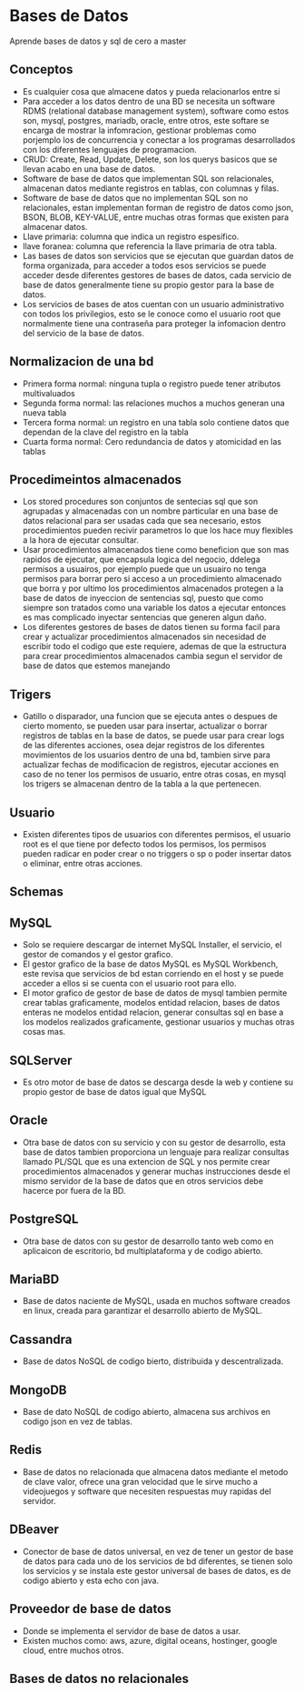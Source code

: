 # Bases de Datos

Aprende bases de datos y sql de cero a master

## Conceptos

- Es cualquier cosa que almacene datos y pueda relacionarlos entre si
- Para acceder a los datos dentro de una BD se necesita un software RDMS (relational database management system), software como estos son, mysql, postgres, mariadb, oracle, entre otros, este softare se encarga de mostrar la infomracion, gestionar problemas como porjemplo los de concurrencia y conectar a los programas desarrollados con los diferentes lenguajes de programacion.
- CRUD: Create, Read, Update, Delete, son los querys basicos que se llevan acabo en una base de datos.
- Software de base de datos que implementan SQL son relacionales, almacenan datos mediante registros en tablas, con columnas y filas.
- Software de base de datos que no implementan SQL son no relacionales, estan implementan forman de registro de datos como json, BSON, BLOB, KEY-VALUE, entre muchas otras formas que existen para almacenar datos.
- Llave primaria: columna que indica un registro espesifico.
- llave foranea: columna que referencia la llave primaria de otra tabla.
- Las bases de datos son servicios que se ejecutan que guardan datos de forma organizada, para acceder a todos esos servicios se puede acceder desde diferentes gestores de bases de datos, cada servicio de base de datos generalmente tiene su propio gestor para la base de datos.
- Los servicios de bases de atos cuentan con un usuario administrativo con todos los privilegios, esto se le conoce como el usuario root que normalmente tiene una contraseña para proteger la infomacion dentro del servicio de la base de datos.

## Normalizacion de una bd

- Primera forma normal: ninguna tupla o registro puede tener atributos multivaluados
- Segunda forma normal: las relaciones muchos a muchos generan una nueva tabla
- Tercera forma normal: un registro en una tabla solo contiene datos que dependan de la clave del registro en la tabla
- Cuarta forma normal: Cero redundancia de datos y atomicidad en las tablas

## Procedimeintos almacenados

- Los stored procedures son conjuntos de sentecias sql que son agrupadas y almacenadas con un nombre particular en una base de datos relacional para ser usadas cada que sea necesario, estos procedimientos pueden recivir parametros lo que los hace muy flexibles a la hora de ejecutar consultar.
- Usar procedimientos almacenados tiene como beneficion que son mas rapidos de ejecutar, que encapsula logica del negocio, ddelega permisos a usuairos, por ejemplo puede que un usuairo no tenga permisos para borrar pero si acceso a un procedimiento almacenado que borra y por ultimo los procedimientos almacenados protegen a la base de datos de inyeccion de sentencias sql, puesto que como siempre son tratados como una variable los datos a ejecutar entonces es mas complicado inyectar sentencias que generen algun daño.
- Los diferentes gestores de bases de datos tienen su forma facil para crear y actualizar procedimientos almacenados sin necesidad de escribir todo el codigo que este requiere, ademas de que la estructura para crear procedimientos almacenados cambia segun el servidor de base de datos que estemos manejando

## Trigers

- Gatillo o disparador, una funcion que se ejecuta antes o despues de cierto momento, se pueden usar para insertar, actualizar o borrar registros de tablas en la base de datos, se puede usar para crear logs de las diferentes acciones, osea dejar registros de los diferentes movimientos de los usuarios dentro de una bd, tambien sirve para actualizar fechas de modificacion de registros, ejecutar acciones en caso de no tener los permisos de usuario, entre otras cosas, en mysql los trigers se almacenan dentro de la tabla a la que pertenecen.

## Usuario

- Existen diferentes tipos de usuarios con diferentes permisos, el usuario root es el que tiene por defecto todos los permisos, los permisos pueden radicar en poder crear o no triggers o sp o poder insertar datos o eliminar, entre otras acciones.

## Schemas

## MySQL

- Solo se requiere descargar de internet MySQL Installer, el servicio, el gestor de comandos y el gestor grafico.
- El gestor grafico de la base de datos MySQL es MySQL Workbench, este revisa que servicios de bd estan corriendo en el host y se puede acceder a ellos si se cuenta con el usuario root para ello.
- El motor grafico de gestor de base de datos de mysql tambien permite crear tablas graficamente, modelos entidad relacion, bases de datos enteras ne modelos entidad relacion, generar consultas sql en base a los modelos realizados graficamente, gestionar usuarios y muchas otras cosas mas.

## SQLServer

- Es otro motor de base de datos se descarga desde la web y contiene su propio gestor de base de datos igual que MySQL

## Oracle

- Otra base de datos con su servicio y con su gestor de desarrollo, esta base de datos tambien proporciona un lenguaje para realizar consultas llamado PL/SQL que es una extencion de SQL y nos permite crear procedimientos almacenados y generar muchas instrucciones desde el mismo servidor de la base de datos que en otros servicios debe hacerce por fuera de la BD.

## PostgreSQL

- Otra base de datos con su gestor de desarrollo tanto web como en aplicaicon de escritorio, bd multiplataforma y de codigo abierto.

## MariaBD

- Base de datos naciente de MySQL, usada en muchos software creados en linux, creada para garantizar el desarrollo abierto de MySQL.

## Cassandra

- Base de datos NoSQL de codigo bierto, distribuida y descentralizada.

## MongoDB

- Base de dato NoSQL de codigo abierto, almacena sus archivos en codigo json en vez de tablas.

## Redis

- Base de datos no relacionada que almacena datos mediante el metodo de clave valor, ofrece una gran velocidad que le sirve mucho a videojuegos y software que necesiten respuestas muy rapidas del servidor.

## DBeaver

- Conector de base de datos universal, en vez de tener un gestor de base de datos para cada uno de los servicios de bd diferentes, se tienen solo los servicios y se instala este gestor universal de bases de datos, es de codigo abierto y esta echo con java.

## Proveedor de base de datos

- Donde se implementa el servidor de base de datos a usar.
- Existen muchos como: aws, azure, digital oceans, hostinger, google cloud, entre muchos otros.

## Bases de datos no relacionales
